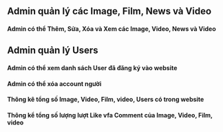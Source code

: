 
## Admin quản lý các Image, Film, News và Video
#### Admin có thể Thêm, Sửa, Xóa và Xem các Image, Video, News và Video
## Admin quản lý Users
#### Admin có thể xem danh sách User đã đăng ký vào website
#### Admin có thể xóa account người
#### Thông kê tổng số Image, Video, Film, video, Users có trong website
#### Thông kể tổng số lượng lượt Like vfa Comment của Image, Video, Film, video
